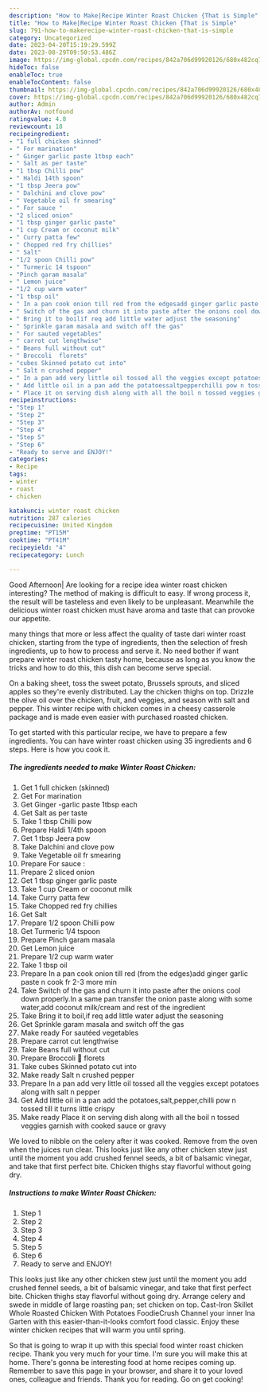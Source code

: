 ```yaml
---
description: "How to Make|Recipe Winter Roast Chicken {That is Simple"
title: "How to Make|Recipe Winter Roast Chicken {That is Simple"
slug: 791-how-to-makerecipe-winter-roast-chicken-that-is-simple
category: Uncategorized
date: 2023-04-20T15:19:29.599Z
date: 2023-08-29T09:50:53.486Z
image: https://img-global.cpcdn.com/recipes/842a706d99920126/680x482cq70/winter-roast-chicken-recipe-main-photo.jpg
hideToc: false
enableToc: true
enableTocContent: false
thumbnail: https://img-global.cpcdn.com/recipes/842a706d99920126/680x482cq70/winter-roast-chicken-recipe-main-photo.jpg
cover: https://img-global.cpcdn.com/recipes/842a706d99920126/680x482cq70/winter-roast-chicken-recipe-main-photo.jpg
author: Admin
authorAv: notfound
ratingvalue: 4.8
reviewcount: 18
recipeingredient:
- "1 full chicken skinned"
- " For marination"
- " Ginger garlic paste 1tbsp each"
- " Salt as per taste"
- "1 tbsp Chilli pow"
- " Haldi 14th spoon"
- "1 tbsp Jeera pow"
- " Dalchini and clove pow"
- " Vegetable oil fr smearing"
- " For sauce "
- "2 sliced onion"
- "1 tbsp ginger garlic paste"
- "1 cup Cream or coconut milk"
- " Curry patta few"
- " Chopped red fry chillies"
- " Salt"
- "1/2 spoon Chilli pow"
- " Turmeric 14 tspoon"
- "Pinch garam masala"
- " Lemon juice"
- "1/2 cup warm water"
- "1 tbsp oil"
- " In a pan cook onion till red from the edgesadd ginger garlic paste n cook fr 23 more min"
- " Switch of the gas and churn it into paste after the onions cool down properlyIn a same pan transfer the onion paste along with some wateradd coconut milkcream and rest of the ingredient"
- " Bring it to boilif req add little water adjust the seasoning"
- " Sprinkle garam masala and switch off the gas"
- " For sauted vegetables"
- " carrot cut lengthwise"
- " Beans full without cut"
- " Broccoli  florets"
- "cubes Skinned potato cut into"
- " Salt n crushed pepper"
- " In a pan add very little oil tossed all the veggies except potatoes along with salt n pepper"
- " Add little oil in a pan add the potatoessaltpepperchilli pow n tossed till it turns little crispy"
- " Place it on serving dish along with all the boil n tossed veggies garnish with cooked sauce or gravy"
recipeinstructions:
- "Step 1"
- "Step 2"
- "Step 3"
- "Step 4"
- "Step 5"
- "Step 6"
- "Ready to serve and ENJOY!"
categories:
- Recipe
tags:
- winter
- roast
- chicken

katakunci: winter roast chicken 
nutrition: 287 calories
recipecuisine: United Kingdom
preptime: "PT15M"
cooktime: "PT41M"
recipeyield: "4"
recipecategory: Lunch

---
```



Good Afternoon| Are looking for a recipe idea winter roast chicken interesting? The method of making is difficult to easy. If wrong process it, the result will be tasteless and even likely to be unpleasant. Meanwhile the delicious winter roast chicken must have aroma and taste that can provoke our appetite.






many things that more or less affect the quality of taste dari winter roast chicken, starting from the type of ingredients, then the selection of fresh ingredients, up to how to process and serve it. No need bother if want prepare winter roast chicken tasty home, because as long as you know the tricks and how to do this, this dish can become serve special.


On a baking sheet, toss the sweet potato, Brussels sprouts, and sliced apples so they&#39;re evenly distributed. Lay the chicken thighs on top. Drizzle the olive oil over the chicken, fruit, and veggies, and season with salt and pepper. This winter recipe with chicken comes in a cheesy casserole package and is made even easier with purchased roasted chicken.


To get started with this particular recipe, we have to prepare a few ingredients. You can have winter roast chicken using 35 ingredients and 6 steps. Here is how you cook it.

<!--inarticleads1-->

##### The ingredients needed to make Winter Roast Chicken:

1. Get 1 full chicken (skinned)
1. Get  For marination
1. Get  Ginger -garlic paste 1tbsp each
1. Get  Salt as per taste
1. Take 1 tbsp Chilli pow
1. Prepare  Haldi 1/4th spoon
1. Get 1 tbsp Jeera pow
1. Take  Dalchini and clove pow
1. Take  Vegetable oil fr smearing
1. Prepare  For sauce :
1. Prepare 2 sliced onion
1. Get 1 tbsp ginger garlic paste
1. Take 1 cup Cream or coconut milk
1. Take  Curry patta few
1. Take  Chopped red fry chillies
1. Get  Salt
1. Prepare 1/2 spoon Chilli pow
1. Get  Turmeric 1/4 tspoon
1. Prepare Pinch garam masala
1. Get  Lemon juice
1. Prepare 1/2 cup warm water
1. Take 1 tbsp oil
1. Prepare  In a pan cook onion till red (from the edges)add ginger garlic paste n cook fr 2-3 more min
1. Take  Switch of the gas and churn it into paste after the onions cool down properly.In a same pan transfer the onion paste along with some water,add coconut milk/cream and rest of the ingredient
1. Take  Bring it to boil,if req add little water adjust the seasoning
1. Get  Sprinkle garam masala and switch off the gas
1. Make ready  For sautéed vegetables
1. Prepare  carrot cut lengthwise
1. Take  Beans full without cut
1. Prepare  Broccoli 🥦 florets
1. Take cubes Skinned potato cut into
1. Make ready  Salt n crushed pepper
1. Prepare  In a pan add very little oil tossed all the veggies except potatoes along with salt n pepper
1. Get  Add little oil in a pan add the potatoes,salt,pepper,chilli pow n tossed till it turns little crispy
1. Make ready  Place it on serving dish along with all the boil n tossed veggies garnish with cooked sauce or gravy


We loved to nibble on the celery after it was cooked. Remove from the oven when the juices run clear. This looks just like any other chicken stew just until the moment you add crushed fennel seeds, a bit of balsamic vinegar, and take that first perfect bite. Chicken thighs stay flavorful without going dry. 

<!--inarticleads2-->

##### Instructions to make Winter Roast Chicken:

1. Step 1
1. Step 2
1. Step 3
1. Step 4
1. Step 5
1. Step 6
1. Ready to serve and ENJOY!

This looks just like any other chicken stew just until the moment you add crushed fennel seeds, a bit of balsamic vinegar, and take that first perfect bite. Chicken thighs stay flavorful without going dry. Arrange celery and swede in middle of large roasting pan; set chicken on top. Cast-Iron Skillet Whole Roasted Chicken With Potatoes FoodieCrush Channel your inner Ina Garten with this easier-than-it-looks comfort food classic. Enjoy these winter chicken recipes that will warm you until spring. 

So that is going to wrap it up with this special food winter roast chicken recipe. Thank you very much for your time. I'm sure you will make this at home. There's gonna be interesting food at home recipes coming up. Remember to save this page in your browser, and share it to your loved ones, colleague and friends. Thank you for reading. Go on get cooking!
